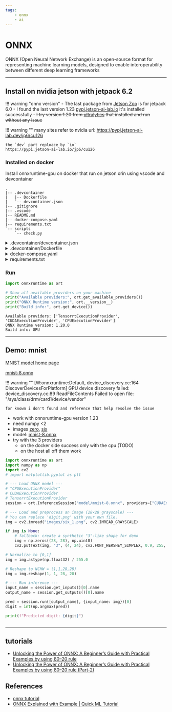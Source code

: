 ```yaml
---
tags:
    - onnx
    - ai
---
```


# ONNX
ONNX (Open Neural Network Exchange) is an open-source format for representing machine learning models, designed to enable interoperability between different deep learning frameworks

---

## Install on nvidia jetson with jetpack 6.2

!!! warning "onnx version"
    - The last package from [Jetson Zoo](https://www.elinux.org/Jetson_Zoo#ONNX_Runtime) is for jetpack 6.0
    - I found the last version 1.23 [pypi.jetson-ai-lab.io](https://pypi.jetson-ai-lab.io/jp6/cu126/+f/e1e/9e3dc2f4d5551/onnxruntime_gpu-1.23.0-cp310-cp310-linux_aarch64.whl) it's installed successfully 
    - ~~I try version 1.20 from [ultralytics](https://github.com/ultralytics/assets/releases/download/v0.0.0/onnxruntime_gpu-1.20.0-cp310-cp310-linux_aarch64.whl) that installed and run without any issue~~

!!! warning ""
    many sites refer to nvidia url: https://pypi.jetson-ai-lab.dev/jp6/cu126

    the `dev` part reploace by `io`
    https://pypi.jetson-ai-lab.io/jp6/cu126
     

### Installed on docker
Install onnxruntime-gpu on docker that run on jetson orin using vscode and devcontainer


```
.
|-- .devcontainer
|   |-- Dockerfile
|   `-- devcontainer.json
|-- .gitignore
|-- .vscode
|-- README.md
|-- docker-compose.yaml
|-- requirements.txt
`-- scripts
    `-- check.py
```

<details>
    <summary>.devcontainer/devcontainer.json</summary>

```json
--8<-- "docs/Programming/ai/onnx/code/.devcontainer/devcontainer.json"
```
</details>

<details>
    <summary>.devcontainer/Dockerfile</summary>

```dockerfile
--8<-- "docs/Programming/ai/onnx/code/.devcontainer/Dockerfile"
```
</details>

<details>
    <summary>docker-compose.yaml</summary>

```yaml
--8<-- "docs/Programming/ai/onnx/code/docker-compose.yaml"
```
</details>

<details>
    <summary>requirements.txt</summary>

```txt
--8<-- "docs/Programming/ai/onnx/code/requirements.txt"
```
</details>


### Run

```python
import onnxruntime as ort

# Show all available providers on your machine
print("Available providers:", ort.get_available_providers())
print("ONNX Runtime version:", ort.__version__)
print("Build info:", ort.get_device())

```

```
Available providers: ['TensorrtExecutionProvider', 'CUDAExecutionProvider', 'CPUExecutionProvider']
ONNX Runtime version: 1.20.0
Build info: GPU
```

---

## Demo: mnist

[MNIST model home page](https://github.com/onnx/models/tree/main/validated/vision/classification/mnist)

[mnist-8.onnx](https://github.com/onnx/models/raw/refs/heads/main/validated/vision/classification/mnist/model/mnist-8.onnx)     


!!! warning ""
    [W:onnxruntime:Default, device_discovery.cc:164 DiscoverDevicesForPlatform] GPU device discovery failed: device_discovery.cc:89 ReadFileContents Failed to open file: "/sys/class/drm/card1/device/vendor"

    for known i don't found and reference that help resolve the issue
     
- work with onnxruntime-gpu version 1.23
- need numpy <2 
- images [zero](docs/Programming/ai/onnx/code/images/zero.png), [six](docs/Programming/ai/onnx/code/images/six_1.png)
- model: [mnist-8.onnx](docs/Programming/ai/onnx/code/model/mnist-8.onnx)
- try with the 3 providers
  - on the docker side success only with the cpu (TODO)
  - on the host all off them work
```python
import onnxruntime as ort
import numpy as np
import cv2
# import matplotlib.pyplot as plt

# --- Load ONNX model ---
# "CPUExecutionProvider"
# CUDAExecutionProvider
# TensorrtExecutionProvider
session = ort.InferenceSession("model/mnist-8.onnx", providers=["CUDAExecutionProvider"])

# --- Load and preprocess an image (28×28 grayscale) ---
# You can replace 'digit.png' with your own file.
img = cv2.imread("images/six_1.png", cv2.IMREAD_GRAYSCALE)

if img is None:
    # fallback: create a synthetic "3"-like shape for demo
    img = np.zeros((28, 28), np.uint8)
    cv2.putText(img, "3", (4, 24), cv2.FONT_HERSHEY_SIMPLEX, 0.9, 255, 2)

# Normalize to [0,1]
img = img.astype(np.float32) / 255.0

# Reshape to NCHW = (1,1,28,28)
img = img.reshape(1, 1, 28, 28)

# --- Run inference ---
input_name = session.get_inputs()[0].name
output_name = session.get_outputs()[0].name

pred = session.run([output_name], {input_name: img})[0]
digit = int(np.argmax(pred))

print(f"Predicted digit: {digit}")



```
---


## tutorials
- [Unlocking the Power of ONNX: A Beginner’s Guide with Practical Examples by using 80–20 rule](https://medium.com/@syedhamzatahir1001/unlocking-the-power-of-onnx-a-beginners-guide-with-practical-examples-by-using-80-20-rule-bd57d8fb54c8)
- [Unlocking the Power of ONNX: A Beginner’s Guide with Practical Examples by using 80–20 rule (Part-2)](https://medium.com/@syedhamzatahir1001/unlocking-the-power-of-onnx-a-beginners-guide-with-practical-examples-by-using-80-20-rule-pt-2-b799e5398d8a)

## References
- [onnx tutorial](https://www.youtube.com/playlist?list=PLkz_y24mlSJZJx9sQJCyFZt50S4ji1PeR)
- [ONNX Explained with Example | Quick ML Tutorial](https://www.youtube.com/watch?v=cZtXdMao7Ic)